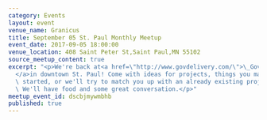 ```yaml
---
category: Events
layout: event
venue_name: Granicus
title: September 05 St. Paul Monthly Meetup
event_date: 2017-09-05 18:00:00
venue_location: 408 Saint Peter St,Saint Paul,MN 55102
source_meetup_content: true
excerpt: "<p>We're back at<a href=\"http://www.govdelivery.com/\">\_GovDelivery\_\
  </a>in downtown St. Paul! Come with ideas for projects, things you may have already\
  \ started, or we'll try to match you up with an already existing project or idea.\
  \ We'll have food and some great conversation.</p>"
meetup_event_id: dscbjmywmbhb
published: true
---
```

